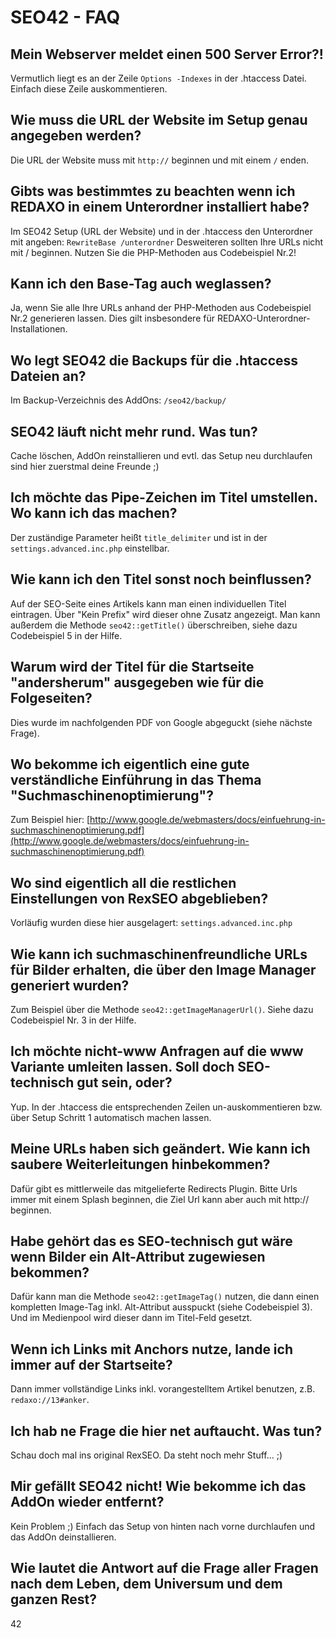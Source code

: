 SEO42 - FAQ
===========

Mein Webserver meldet einen 500 Server Error?!
----------------------------------------------

Vermutlich liegt es an der Zeile `Options -Indexes` in der .htaccess Datei. Einfach diese Zeile auskommentieren.


Wie muss die URL der Website im Setup genau angegeben werden?
-------------------------------------------------------------

Die URL der Website muss mit `http://` beginnen und mit einem `/` enden.


Gibts was bestimmtes zu beachten wenn ich REDAXO in einem Unterordner installiert habe?
---------------------------------------------------------------------------------------

Im SEO42 Setup (URL der Website) und in der .htaccess den Unterordner mit angeben: `RewriteBase /unterordner`
Desweiteren sollten Ihre URLs nicht mit / beginnen. Nutzen Sie die PHP-Methoden aus Codebeispiel Nr.2!


Kann ich den Base-Tag auch weglassen?
-------------------------------------

Ja, wenn Sie alle Ihre URLs anhand der PHP-Methoden aus Codebeispiel Nr.2 generieren lassen. Dies gilt insbesondere für REDAXO-Unterordner-Installationen.


Wo legt SEO42 die Backups für die .htaccess Dateien an?
-------------------------------------------------------

Im Backup-Verzeichnis des AddOns: `/seo42/backup/`


SEO42 läuft nicht mehr rund. Was tun?
-------------------------------------

Cache löschen, AddOn reinstallieren und evtl. das Setup neu durchlaufen sind hier zuerstmal deine Freunde ;)


Ich möchte das Pipe-Zeichen im Titel umstellen. Wo kann ich das machen?
-----------------------------------------------------------------------

Der zuständige Parameter heißt `title_delimiter` und ist in der `settings.advanced.inc.php` einstellbar.


Wie kann ich den Titel sonst noch beinflussen?
----------------------------------------------

Auf der SEO-Seite eines Artikels kann man einen individuellen Titel eintragen. Über "Kein Prefix" wird dieser ohne Zusatz angezeigt. Man kann außerdem die Methode `seo42::getTitle()` überschreiben, siehe dazu Codebeispiel 5 in der Hilfe.


Warum wird der Titel für die Startseite "andersherum" ausgegeben wie für die Folgeseiten?
-----------------------------------------------------------------------------------------

Dies wurde im nachfolgenden PDF von Google abgeguckt (siehe nächste Frage).


Wo bekomme ich eigentlich eine gute verständliche Einführung in das Thema "Suchmaschinenoptimierung"?
-----------------------------------------------------------------------------------------------------

Zum Beispiel hier: [http://www.google.de/webmasters/docs/einfuehrung-in-suchmaschinenoptimierung.pdf](http://www.google.de/webmasters/docs/einfuehrung-in-suchmaschinenoptimierung.pdf)


Wo sind eigentlich all die restlichen Einstellungen von RexSEO abgeblieben?
---------------------------------------------------------------------------

Vorläufig wurden diese hier ausgelagert: `settings.advanced.inc.php`


Wie kann ich suchmaschinenfreundliche URLs für Bilder erhalten, die über den Image Manager generiert wurden?
------------------------------------------------------------------------------------------------------------

Zum Beispiel über die Methode `seo42::getImageManagerUrl()`. Siehe dazu Codebeispiel Nr. 3 in der Hilfe.


Ich möchte nicht-www Anfragen auf die www Variante umleiten lassen. Soll doch SEO-technisch gut sein, oder?
-----------------------------------------------------------------------------------------------------------

Yup. In der .htaccess die entsprechenden Zeilen un-auskommentieren bzw. über Setup Schritt 1 automatisch machen lassen.


Meine URLs haben sich geändert. Wie kann ich saubere Weiterleitungen hinbekommen?
---------------------------------------------------------------------------------

Dafür gibt es mittlerweile das mitgelieferte Redirects Plugin. Bitte Urls immer mit einem Splash beginnen, die Ziel Url kann aber auch mit http:// beginnen.


Habe gehört das es SEO-technisch gut wäre wenn Bilder ein Alt-Attribut zugewiesen bekommen?
-------------------------------------------------------------------------------------------

Dafür kann man die Methode `seo42::getImageTag()` nutzen, die dann einen kompletten Image-Tag inkl. Alt-Attribut ausspuckt (siehe Codebeispiel 3). Und im Medienpool wird dieser dann im Titel-Feld gesetzt.


Wenn ich Links mit Anchors nutze, lande ich immer auf der Startseite?
---------------------------------------------------------------------

Dann immer vollständige Links inkl. vorangestelltem Artikel benutzen, z.B. `redaxo://13#anker`.


Ich hab ne Frage die hier net auftaucht. Was tun?
-------------------------------------------------

Schau doch mal ins original RexSEO. Da steht noch mehr Stuff... ;)


Mir gefällt SEO42 nicht! Wie bekomme ich das AddOn wieder entfernt?
-------------------------------------------------------------------

Kein Problem ;) Einfach das Setup von hinten nach vorne durchlaufen und das AddOn deinstallieren.


Wie lautet die Antwort auf die Frage aller Fragen nach dem Leben, dem Universum und dem ganzen Rest?
----------------------------------------------------------------------------------------------------

42


